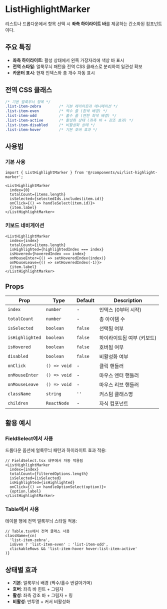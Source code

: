# ListHighlightMarker

리스트나 드롭다운에서 항목 선택 시 **좌측 하이라이트 바**를 제공하는 간소화된 컴포넌트이다.

## 주요 특징

- **좌측 하이라이트**: 활성 상태에서 왼쪽 가장자리에 색상 바 표시
- **전역 스타일**: 얼룩무늬 패턴을 전역 CSS 클래스로 분리하여 일관성 확보
- **카운터 표시**: 현재 인덱스와 총 개수 자동 표시

## 전역 CSS 클래스

```css
/* 기본 얼룩무늬 항목 */
.list-item-zebra        /* 기본 레이아웃과 애니메이션 */
.list-item-even         /* 짝수 줄 (흰색 배경) */
.list-item-odd          /* 홀수 줄 (연한 회색 배경) */
.list-item-active       /* 활성화 상태 (좌측 바 + 강조 효과) */
.list-item-disabled     /* 비활성화 상태 */
.list-item-hover        /* 기본 호버 효과 */
```

## 사용법

### 기본 사용

```tsx
import { ListHighlightMarker } from '@/components/ui/list-highlight-marker';

<ListHighlightMarker
  index={0}
  totalCount={items.length}
  isSelected={selectedIds.includes(item.id)}
  onClick={() => handleSelect(item.id)}>
  {item.label}
</ListHighlightMarker>
```

### 키보드 네비게이션

```tsx
<ListHighlightMarker
  index={index}
  totalCount={items.length}
  isHighlighted={highlightedIndex === index}
  isHovered={hoveredIndex === index}
  onMouseEnter={() => setHoveredIndex(index)}
  onMouseLeave={() => setHoveredIndex(-1)}>
  {item.label}
</ListHighlightMarker>
```

## Props

| Prop | Type | Default | Description |
|------|------|---------|-------------|
| `index` | `number` | - | 인덱스 (0부터 시작) |
| `totalCount` | `number` | - | 총 아이템 수 |
| `isSelected` | `boolean` | `false` | 선택됨 여부 |
| `isHighlighted` | `boolean` | `false` | 하이라이트됨 여부 (키보드) |
| `isHovered` | `boolean` | `false` | 호버됨 여부 |
| `disabled` | `boolean` | `false` | 비활성화 여부 |
| `onClick` | `() => void` | - | 클릭 핸들러 |
| `onMouseEnter` | `() => void` | - | 마우스 엔터 핸들러 |
| `onMouseLeave` | `() => void` | - | 마우스 리브 핸들러 |
| `className` | `string` | `''` | 커스텀 클래스명 |
| `children` | `ReactNode` | - | 자식 컴포넌트 |

## 활용 예시

### FieldSelect에서 사용

드롭다운 옵션에 얼룩무늬 패턴과 하이라이트 효과 적용:

```tsx
// FieldSelect.tsx 내부에서 자동 적용됨
<ListHighlightMarker
  index={index}
  totalCount={filteredOptions.length}
  isSelected={isSelected}
  isHighlighted={isHighlighted}
  onClick={() => handleOptionSelect(option)}>
  {option.label}
</ListHighlightMarker>
```

### Table에서 사용

테이블 행에 전역 얼룩무늬 스타일 적용:

```tsx
// Table.tsx에서 전역 클래스 사용
className={cn(
  'list-item-zebra',
  isEven ? 'list-item-even' : 'list-item-odd',
  clickableRows && 'list-item-hover hover:list-item-active'
)}
```

## 상태별 효과

- **기본**: 얼룩무늬 배경 (짝수/홀수 번갈아가며)
- **호버**: 좌측 바 힌트 + 그림자
- **활성**: 좌측 강조 바 + 그림자 + 링
- **비활성**: 반투명 + 커서 비활성화
